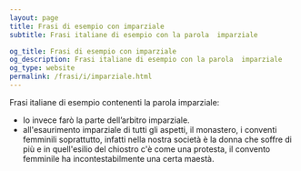 ```yaml
---
layout: page
title: Frasi di esempio con imparziale 
subtitle: Frasi italiane di esempio con la parola  imparziale

og_title: Frasi di esempio con imparziale 
og_description: Frasi italiane di esempio con la parola  imparziale
og_type: website
permalink: /frasi/i/imparziale.html
---
```


Frasi italiane di esempio contenenti la parola imparziale:


- Io invece farò la parte dell’arbitro imparziale.
- all'esaurimento imparziale di tutti gli aspetti, il monastero, i conventi femminili soprattutto, infatti nella nostra società è la donna che soffre di più e in quell'esilio del chiostro c'è come una protesta, il convento femminile ha incontestabilmente una certa maestà.

